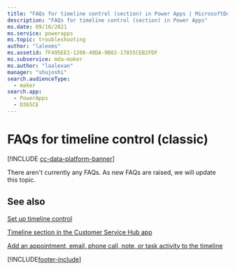 ```yaml
---
title: "FAQs for timeline control (section) in Power Apps | MicrosoftDocs"
description: "FAQs for timeline control (section) in Power Apps"
ms.date: 09/10/2021
ms.service: powerapps
ms.topic: troubleshooting
author: "lalexms"
ms.assetid: 7F495EE1-1208-49DA-9B02-17855CEB2FDF
ms.subservice: mda-maker
ms.author: "laalexan"
manager: "shujoshi"
search.audienceType: 
  - maker
search.app: 
  - PowerApps
  - D365CE
---
```


# FAQs for timeline control (classic)

[!INCLUDE [cc-data-platform-banner](../../includes/cc-data-platform-banner.md)]

There aren't currently any FAQs. As new FAQs are raised, we will update this topic.


## See also

[Set up timeline control](set-up-timeline-control.md)

[Timeline section in the Customer Service Hub app](/dynamics365/customer-service/customer-service-hub-user-guide-basics#timeline)

[Add an appointment, email, phone call, note, or task activity to the timeline](../../user/add-activities.md)


[!INCLUDE[footer-include](../../includes/footer-banner.md)]
